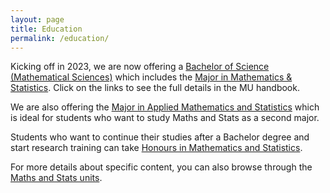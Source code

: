 ```yaml
---
layout: page
title: Education
permalink: /education/
---
```


Kicking off in 2023, we are now offering a [Bachelor of Science (Mathematical Sciences)](https://handbook.murdoch.edu.au/courses/01/B1410?year=2023) which includes the [Major in Mathematics & Statistics](https://handbook.murdoch.edu.au/aos/01/MJ-MASC?year=2023). Click on the links to see the full details in the MU handbook. 

We are also offering the [Major in Applied Mathematics and Statistics](https://handbook.murdoch.edu.au/aos/01/MJ-AMST) which is ideal for students who want to study Maths and Stats as a second major. 

Students who want to continue their studies after a Bachelor degree and start research training can take [Honours in Mathematics and Statistics](https://handbook.murdoch.edu.au/aos/12/BH-MATH). 

For more details about specific content, you can also browse through the [Maths and Stats units](https://handbook.murdoch.edu.au/search?q=MAS).
